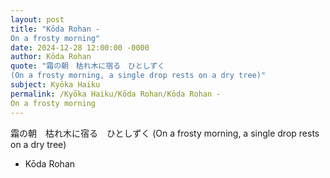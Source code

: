 ```yaml
---
layout: post
title: "Kōda Rohan - 　　
On a frosty morning"
date: 2024-12-28 12:00:00 -0000
author: Kōda Rohan
quote: "霜の朝　枯れ木に宿る　ひとしずく
(On a frosty morning, a single drop rests on a dry tree)"
subject: Kyōka Haiku
permalink: /Kyōka Haiku/Kōda Rohan/Kōda Rohan - 　　
On a frosty morning
---
```


霜の朝　枯れ木に宿る　ひとしずく
(On a frosty morning, a single drop rests on a dry tree)

- Kōda Rohan
